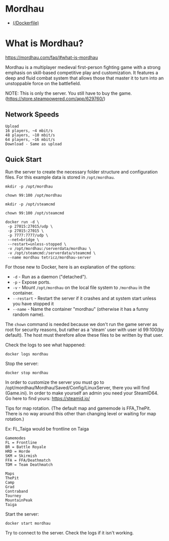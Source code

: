 # Mordhau 

* [(/Dockerfile)](https://github.com/Tetricz/docker-mordhau-server/blob/master/Dockerfile)

# What is Mordhau?
https://mordhau.com/faq/#what-is-mordhau

Mordhau is a multiplayer medieval first-person fighting game with a strong emphasis on skill-based competitive play and customization.
It features a deep and fluid combat system that allows those that master it to turn into an unstoppable force on the battlefield.

NOTE: This is only the server. You still have to buy the game. (https://store.steampowered.com/app/629760/)

## Network Speeds
```
Upload
16 players, ~4 mbit/s
48 players, ~10 mbit/s
64 players, ~16 mbit/s
Download - Same as upload
```

## Quick Start

Run the server to create the necessary folder structure and configuration files. For this example data is stored in `/opt/mordhau`.

```
mkdir -p /opt/mordhau

chown 99:100 /opt/mordhau

mkdir -p /opt/steamcmd

chown 99:100 /opt/steamcmd
```
```
docker run -d \
 -p 27015:27015/udp \
 -p 27015:27015 \
 -p 7777:7777/udp \
 --net=bridge \
 --restart=unless-stopped \
 -v /opt/mordhau:/serverdata/mordhau \
 -v /opt/steamcmd:/serverdata/steamcmd \
 --name mordhau tetricz/mordhau-server
```

For those new to Docker, here is an explanation of the options:

* `-d` - Run as a daemon ("detached").
* `-p` - Expose ports.
* `-v` - Mount `/opt/mordhau` on the local file system to `/mordhau` in the container.
* `--restart` - Restart the server if it crashes and at system start unless you have stopped it
* `--name` - Name the container "mordhau" (otherwise it has a funny random name).

The `chown` command is needed because we don't run the game server as root for security reasons, but rather as a 'steam' user with user id 99:100(by default). The host must therefore allow these files to be written by that user.

Check the logs to see what happened:

```
docker logs mordhau
```

Stop the server:

```
docker stop mordhau
```

In order to customize the server you must go to /opt/mordhau/Mordhau/Saved/Config/LinuxServer, there you will find (Game.ini). In order to make yourself an admin you need your SteamID64. Go here to find yours: https://steamid.io/

Tips for map rotation. (The default map and gamemode is FFA_ThePit. There is no way around this other than changing level or waiting for map rotation.)

Ex: FL_Taiga would be frontline on Taiga
```
Gamemodes
FL = Frontline
BR = Battle Royale
HRD = Horde
SKM = Skirmish
FFA = FFA/Deathmatch
TDM = Team Deathmatch
```
```
Maps
ThePit
Camp
Grad
Contraband
Tourney
MountainPeak
Taiga
```
Start the server:
```
docker start mordhau
```

Try to connect to the server. Check the logs if it isn't working.
